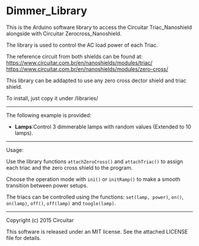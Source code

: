 Dimmer_Library
=======================

This is the Arduino software library to access the Circuitar Triac_Nanoshield alongside with Circuitar Zerocross_Nanoshield.

The library is used to control the AC load power of each Triac.

The reference circuit from both shields can be found at: 
    https://www.circuitar.com.br/en/nanoshields/modules/triac/ 
    https://www.circuitar.com.br/en/nanoshields/modules/zero-cross/

This library can be addapted to use any zero cross dector shield and triac shield.

To install, just copy it under <arduinosketchfolder>/libraries/

---

The following example is provided:

- **Lamps**:Control 3 dimmerable lamps with random values (Extended to 10 lamps).


---

Usage:

Use the library functions `attachZeroCross()` and `attachTriac()` to assign each triac and the zero cross shield to the program.

Choose the operation mode with `ini()` or `initRamp()` to make a smooth transition between power setups.

The triacs can be controlled using the functions: `set(lamp, power)`, `on()`, `on(lamp)`, `off()`, `off(lamp)` and `toogle(lamp)`.


---

Copyright (c) 2015 Circuitar

This software is released under an MIT license. See the attached LICENSE file for details.